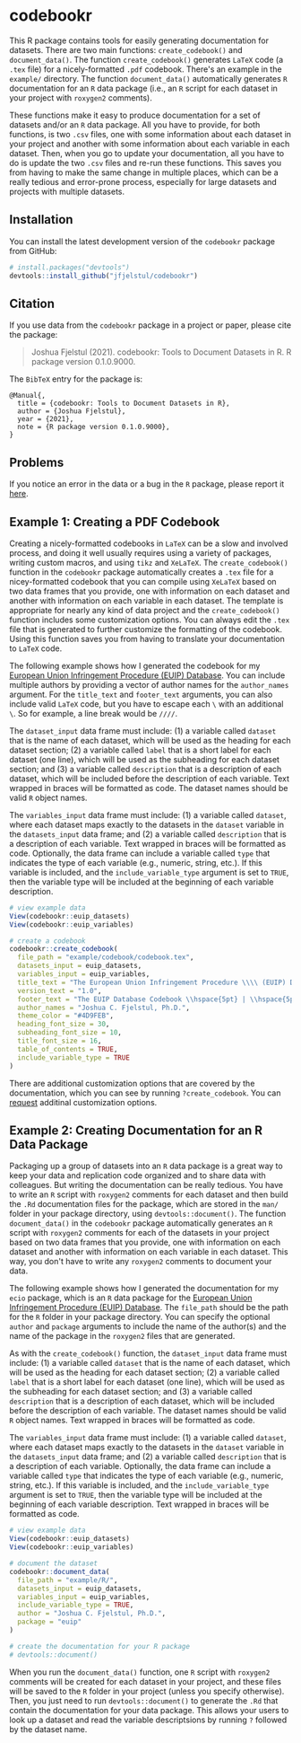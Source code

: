 # codebookr

This R package contains tools for easily generating documentation for datasets. There are two main functions: `create_codebook()` and `document_data()`. The function `create_codebook()` generates `LaTeX` code (a `.tex` file) for a nicely-formatted `.pdf` codebook. There's an example in the `example/` directory. The function `document_data()` automatically generates `R` documentation for an `R` data package (i.e., an `R` script for each dataset in your project with `roxygen2` comments). 

These functions make it easy to produce documentation for a set of datasets and/or an `R` data package. All you have to provide, for both functions, is two `.csv` files, one with some information about each dataset in your project and another with some information about each variable in each dataset. Then, when you go to update your documentation, all you have to do is update the two `.csv` files and re-run these functions. This saves you from having to make the same change in multiple places, which can be a really tedious and error-prone process, especially for large datasets and projects with multiple datasets. 

## Installation

You can install the latest development version of the `codebookr` package from GitHub:

```r
# install.packages("devtools")
devtools::install_github("jfjelstul/codebookr")
```

## Citation

If you use data from the `codebookr` package in a project or paper, please cite the package:

> Joshua Fjelstul (2021). codebookr: Tools to Document Datasets in R. R package version 0.1.0.9000.

The `BibTeX` entry for the package is:

```
@Manual{,
  title = {codebookr: Tools to Document Datasets in R},
  author = {Joshua Fjelstul},
  year = {2021},
  note = {R package version 0.1.0.9000},
}
```

## Problems

If you notice an error in the data or a bug in the `R` package, please report it [here](https://github.com/jfjelstul/codebookr/issues).

## Example 1: Creating a PDF Codebook

Creating a nicely-formatted codebooks in `LaTeX` can be a slow and involved process, and doing it well usually requires using a variety of packages, writing custom macros, and using `tikz` and `XeLaTeX`. The `create_codebook()` function in the `codebookr` package automatically creates a `.tex` file for a nicey-formatted codebook that you can compile using `XeLaTeX` based on two data frames that you provide, one with information on each dataset and another with information on each variable in each dataset. The template is appropriate for nearly any kind of data project and the `create_codebook()` function includes some customization options. You can always edit the `.tex` file that is generated to further customize the formatting of the codebook. Using this function saves you from having to translate your documentation to `LaTeX` code. 

The following example shows how I generated the codebook for my [European Union Infringement Procedure (EUIP) Database](https://github.com/jfjelstul/euip). You can include multiple authors by providing a vector of author names for the `author_names` argument. For the `title_text` and `footer_text` arguments, you can also include valid `LaTeX` code, but you have to escape each `\` with an additional `\`. So for example, a line break would be `////`. 

The `dataset_input` data frame must include: (1) a variable called `dataset` that is the name of each dataset, which will be used as the heading for each dataset section; (2) a variable called `label` that is a short label for each dataset (one line), which will be used as the subheading for each dataset section; and (3) a variable called `description` that is a description of each dataset, which will be included before the description of each variable. Text wrapped in braces will be formatted as code. The dataset names should be valid `R` object names. 

The `variables_input` data frame must include: (1) a variable called `dataset`, where each dataset maps exactly to the datasets in the `dataset` variable in the `datasets_input` data frame; and (2) a variable called `description` that is a description of each variable. Text wrapped in braces will be formatted as code. Optionally, the data frame can include a variable called `type` that indicates the type of each variable (e.g., numeric, string, etc.). If this variable is included, and the `include_variable_type` argument is set to `TRUE`, then the variable type will be included at the beginning of each variable description.

```r
# view example data
View(codebookr::euip_datasets)
View(codebookr::euip_variables)

# create a codebook
codebookr::create_codebook(
  file_path = "example/codebook/codebook.tex",
  datasets_input = euip_datasets,
  variables_input = euip_variables,
  title_text = "The European Union Infringement Procedure \\\\ (EUIP) Database",
  version_text = "1.0",
  footer_text = "The EUIP Database Codebook \\hspace{5pt} | \\hspace{5pt} Joshua C. Fjelstul, Ph.D.",
  author_names = "Joshua C. Fjelstul, Ph.D.",
  theme_color = "#4D9FEB",
  heading_font_size = 30,
  subheading_font_size = 10,
  title_font_size = 16,
  table_of_contents = TRUE,
  include_variable_type = TRUE
)
```

There are additional customization options that are covered by the documentation, which you can see by running `?create_codebook`. You can [request](https://github.com/jfjelstul/codebookr/issues) additinal customization options.

## Example 2: Creating Documentation for an R Data Package

Packaging up a group of datasets into an `R` data package is a great way to keep your data and replication code organized and to share data with colleagues. But writing the documentation can be really tedious. You have to write an `R` script with `roxygen2` comments for each dataset and then build the `.Rd` documentation files for the package, which are stored in the `man/` folder in your package directory, using `devtools::document()`. The function `document_data()` in the `codebookr` package automatically generates an `R` script with `roxygen2` comments for each of the datasets in your project based on two data frames that you provide, one with information on each dataset and another with information on each variable in each dataset. This way, you don't have to write any `roxygen2` comments to document your data. 

The following example shows how I generated the documentation for my `ecio` package, which is an `R` data package for the [European Union Infringement Procedure (EUIP) Database](https://github.com/jfjelstul/euip). The `file_path` should be the path for the `R` folder in your package directory. You can specify the optional `author` and `package` arguments to include the name of the author(s) and the name of the package in the `roxygen2` files that are generated. 

As with the `create_codebook()` function, the `dataset_input` data frame must include: (1) a variable called `dataset` that is the name of each dataset, which will be used as the heading for each dataset section; (2) a variable called `label` that is a short label for each dataset (one line), which will be used as the subheading for each dataset section; and (3) a variable called `description` that is a description of each dataset, which will be included before the description of each variable. The dataset names should be valid `R` object names. Text wrapped in braces will be formatted as code. 

The `variables_input` data frame must include: (1) a variable called `dataset`, where each dataset maps exactly to the datasets in the `dataset` variable in the `datasets_input` data frame; and (2) a variable called `description` that is a description of each variable. Optionally, the data frame can include a variable called `type` that indicates the type of each variable (e.g., numeric, string, etc.). If this variable is included, and the `include_variable_type` argument is set to `TRUE`, then the variable type will be included at the beginning of each variable description. Text wrapped in braces will be formatted as code. 

```r
# view example data
View(codebookr::euip_datasets)
View(codebookr::euip_variables)

# document the dataset
codebookr::document_data(
  file_path = "example/R/",
  datasets_input = euip_datasets,
  variables_input = euip_variables,
  include_variable_type = TRUE,
  author = "Joshua C. Fjelstul, Ph.D.",
  package = "euip"
)

# create the documentation for your R package
# devtools::document()
```

When you run the `document_data()` function, one `R` script with `roxygen2` comments will be created for each dataset in your project, and these files will be saved to the `R` folder in your project (unless you specify otherwise). Then, you just need to run `devtools::document()` to generate the `.Rd` that contain the documentation for your data package. This allows your users to look up a dataset and read the variable descriptsions by running `?` followed by the dataset name. 
